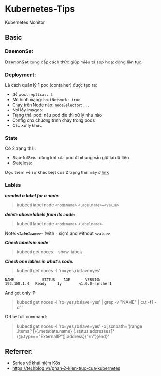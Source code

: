 # Kubernetes-Tips
Kubernetes Monitor

## Basic

### DaemonSet
DaemonSet cung cấp cách thức giúp miêu tả app hoạt động liên tục.

### Deployment:
Là cách quản lý 1 pod (container) được tạo ra:
- Số pod: `replicas: 3`
- Mô hình mạng: `hostNetwork: true`
- Chạy trên Node nào: `nodeSelector:...`
- Nơi lấy images:
- Trạng thái pod: nếu pod die thì xử lý như nào
- Config cho chương trình chạy trong pods
- Các xử lý khác

### State

Có 2 trạng thái:
- StatefulSets: dùng khi xóa pod đi nhưng vẫn giữ lại dữ liệu.
- Stateless:

Đọc thêm về sự khác biệt của 2 trạng thái này ở [link](https://medium.com/@ltvpro/ph%C3%A2n-bi%E1%BB%87t-stateful-v%C3%A0-stateless-kh%C3%A1i-ni%E1%BB%87m-statefulset-trong-kubernetes-86c59e566bd0)

### Lables

***created a label for a node:***
> kubectl label node `<nodename>` `<labelname>=<value>`
  
***delete above labels from its node:***
> kubectl label node `<nodename>` `<labelname>-`

Note: ***`<labelname>-`*** (with `-` sign) and without `<value>`

***Check labels in node***
> kubectl get nodes --show-labels

***Check one lables in what's node:***
> kubectl get nodes -l 'rb=yes,rbslave=yes'
```
NAME             STATUS    AGE       VERSION
192.168.1.4   Ready     1y        v1.0.0-rancher1
```
And get only IP:
> kubectl get nodes -l 'rb=yes,rbslave=yes' | grep -v "NAME" | cut -f1 -d' '

OR by full command:
> kubectl get nodes -l 'rb=yes,rbslave=yes' -o jsonpath='{range .items[*]}{.metadata.name} {.status.addresses[?(@.type=="ExternalIP")].address}{"\n"}{end}'


## Referrer:
- [Series về khái niệm K8s](http://blog.therightway.cloud/khai-niem-va-cac-thanh-phan-co-ban-trong-kubernetes-cluster/)
- https://techblog.vn/phan-2-kien-truc-cua-kubernetes
